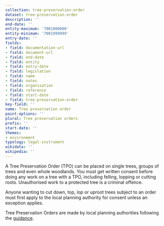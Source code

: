 ```yaml
---
collection: tree-preservation-order
dataset: tree-preservation-order
description: ''
end-date: ''
entity-maximum: '7001000000'
entity-minimum: '7001999999'
entry-date: ''
fields:
- field: documentation-url
- field: document-url
- field: end-date
- field: entity
- field: entry-date
- field: legislation
- field: name
- field: notes
- field: organisation
- field: reference
- field: start-date
- field: tree-preservation-order
key-field: ''
name: Tree preservation order
paint-options: ''
plural: Tree preservation orders
prefix: ''
start-date: ''
themes:
- environment
typology: legal-instrument
wikidata: ''
wikipedia: ''
---
```

A Tree Preservation Order (TPO) can be placed on single trees, groups of trees and even whole woodlands. You must get written consent before doing any work on a tree with a TPO, including felling, lopping or cutting roots. Unauthorised work to a protected tree is a criminal offence.

Anyone wanting to cut down, top, lop or uproot trees subject to an order must first apply to the local planning authority for consent unless an exception applies.

Tree Preservation Orders are made by local planning authorities following the [guidance](https://www.gov.uk/guidance/tree-preservation-orders-and-trees-in-conservation-areas).

